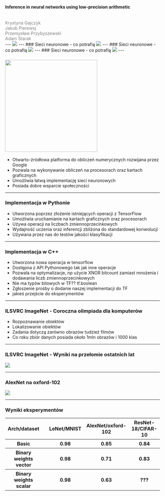 #### Inference in neural networks using low-precision arithmetic
<br>
<span style="color:gray">
  Krystyna Gajczyk<br>
  Jakub Pierewoj<br>
  Przemysław Przybyszewski<br>
  Adam Starak<br>
</span>
---
<img src=http://students.mimuw.edu.pl/~kg332118/plakat-gotowy.jpg>
---
### Sieci neuronowe - co potrafią

<img src=http://students.mimuw.edu.pl/~kg332118/Engel1.jpg>
---
### Sieci neuronowe - co potrafią

<img src=http://students.mimuw.edu.pl/~kg332118/Engel-step1.jpg>
---
### Sieci neuronowe - co potrafią

<img src=http://students.mimuw.edu.pl/~kg332118/Engel-step2.jpg>
---

### <img src="https://wiki.tum.de/download/attachments/25009442/tensor-flow_opengraph_h.png?version=1&modificationDate=1485888308193&api=v2" width="300">
* Otwarto-źródłowa platforma do obliczeń numerycznych rozwijana przez Google
* Pozwala na wykonywanie obliczeń na procesorach oraz kartach graficznych
* Umożliwia łatwą implementację sieci neuronowych
* Posiada dobre wsparcie społeczności


---

### Implementacja w Pythonie
* Utworzona poprzez złożenie istniejących operacji z TensorFlow
* Umożliwia uruchamianie na kartach graficznych oraz procesorach
* Używa operacji na liczbach zmiennoprzecinkowych
* Wydajność uczenia oraz inferencji zbliżona do standardowej konwolucji
* Używana przez nas do testów jakości klasyfikacji

---

### Implementacja w C++
* Utworzona nowa operacja w tensorflow
* Dostępna z API Pythonowego tak jak inne operacje
* Pozwala na optymalizacje, np użycie XNOR bitcount zamiast mnożenia i dodawania liczb zmiennoprzecinkowych
* Nie ma typów bitowych w TF?? tf.boolean
* Zgłoszenie prośby o dodanie naszej implementacji do TF
* jakieś przejście do eksperymentów

---

### ILSVRC ImageNet - Coroczna olimpiada dla komputerów
* Rozpoznawanie obiektów
* Lokalizowanie obiektów
* Zadania dotyczą zarówno obrazów tudzież filmów
* Co roku zbiór danych posiada około 1mln obrazów i 1000 klas

---

### ILSVRC ImageNet - Wyniki na przełomie ostatnich lat
<img src=http://students.mimuw.edu.pl/~as361021/wykres1.png>

---

### AlexNet na oxford-102
<img src=http://students.mimuw.edu.pl/~as361021/AlexNet.png>

---

### Wyniki eksperymentów

<table>
  <tr>
    <th>Arch/dataset<th>
    <th>LeNet/MNIST</th>
    <th>AlexNet/oxford-102</th> 
    <th>ResNet-18/CIFAR-10</th>
  </tr>
  <tr>
    <th>Basic<th>
    <th>0.98</th>
    <th>0.85</th> 
    <th>0.84</th>
  </tr>
  <tr>
    <th>Binary weights vector<th>
    <th>0.98</th>
    <th>0.71</th> 
    <th>0.83</th>
  </tr>
  <tr>
    <th>Binary weights scalar<th>
    <th>0.98</th>
    <th>0.63</th> 
    <th>???</th>
  </tr>
</table>
